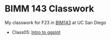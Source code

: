 # BIMM 143 Classwork
My classwork for F23 in [BIM143](https://bioboot.github.io/bimm143_F23/) at UC San Diego

- Class05: [Intro to ggplot](https://github.com/maripuff/bimm143_github/blob/main/class05/class05.pdf) 
